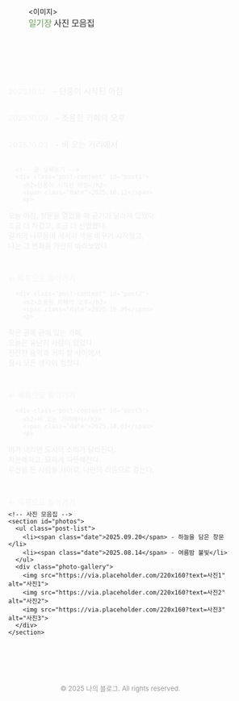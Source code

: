 
<html lang="ko">
<head>
  <meta charset="UTF-8" />
  <meta name="viewport" content="width=device-width, initial-scale=1.0" />
  <title>영유의 서랍장</title>
  <style>
    @import url('https://cdn.jsdelivr.net/gh/orioncactus/pretendard/dist/web/static/pretendard.css');

    body {
      margin: 0;
      font-family: 'Pretendard', sans-serif;
      background-color: #D4E0EE;
      color: #2c2c2c;
      line-height: 1.7;
      transition: background-color 0.3s ease;
    }

    header {
      display: flex;
      flex-direction: column;
      align-items: flex-start;
      padding: 60px 70px 30px 70px;
    }

  <div class="logo">
    <img src="정영주 컵앤하겐.png" alt="CopenHagen 로고" height="60">
  </div>
  <nav>
    <a href="#" id="diaryLink" class="active">일기장</a>
    <a href="#" id="photoLink">사진 모음집</a>
  </nav>
</header>
    }

    nav {
      display: flex;
      gap: 25px;
    }

    nav a {
      text-decoration: none;
      color: #2c2c2c;
      font-weight: 500;
      font-size: 17px;
      letter-spacing: -0.3px;
      transition: color 0.3s;
    }

    nav a:hover, nav a.active {
      color: #729960;
    }

    main {
      max-width: 720px;
      margin: 0 auto;
      padding: 0 30px 80px;
    }

    section {
      display: none;
      animation: fadeIn 0.4s ease;
    }

    section.active {
      display: block;
    }

    @keyframes fadeIn {
      from { opacity: 0; transform: translateY(10px); }
      to { opacity: 1; transform: translateY(0); }
    }

    .post-list {
      list-style: none;
      padding: 0;
      margin: 40px 0 0 0;
      border-top: 1px solid rgba(0, 0, 0, 0.08);
    }

    .post-list li {
      font-size: 16px;
      padding: 14px 0;
      border-bottom: 1px solid rgba(0, 0, 0, 0.05);
      cursor: pointer;
      transition: color 0.2s;
    }

    .post-list li:hover {
      color: #729960;
    }

    .post-list li span.date {
      color: #729960;
      font-weight: 500;
      margin-right: 10px;
      font-size: 15px;
    }

    .post-content {
      display: none;
      animation: fadeIn 0.4s ease;
    }

    .post-content.active {
      display: block;
    }

    .post-content h2 {
      font-size: 20px;
      color: #2c2c2c;
      margin-top: 20px;
      margin-bottom: 10px;
    }

    .post-content .date {
      color: #729960;
      font-size: 14px;
      margin-bottom: 20px;
      display: block;
    }

    .post-content p {
      font-size: 16px;
      line-height: 1.8;
      color: #333;
      white-space: pre-line;
    }

    .back-link {
      display: inline-block;
      margin-top: 30px;
      color: #729960;
      text-decoration: none;
      font-size: 15px;
      transition: opacity 0.3s;
    }

    .back-link:hover {
      opacity: 0.7;
    }

    .photo-gallery {
      display: flex;
      flex-wrap: wrap;
      gap: 15px;
      margin-top: 30px;
    }

    .photo-gallery img {
      width: 100%;
      max-width: 220px;
      border-radius: 8px;
      box-shadow: 0 2px 8px rgba(0, 0, 0, 0.08);
      transition: transform 0.3s ease, box-shadow 0.3s ease;
    }

    .photo-gallery img:hover {
      transform: scale(1.03);
      box-shadow: 0 4px 10px rgba(0, 0, 0, 0.12);
    }

    footer {
      text-align: center;
      font-size: 13px;
      color: rgba(0,0,0,0.4);
      padding-bottom: 30px;
    }
  </style>
</head>
<body>
  <header>
    <div class="logo"><이미지></div>
    <nav>
      <a href="#" id="diaryLink" class="active">일기장</a>
      <a href="#" id="photoLink">사진 모음집</a>
    </nav>
  </header>

  <main>
    <!-- 일기장 -->
    <section id="diary" class="active">
      <ul class="post-list">
        <li data-id="1"><span class="date">2025.10.12</span> - 단풍이 시작된 아침</li>
        <li data-id="2"><span class="date">2025.10.09</span> - 조용한 카페의 오후</li>
        <li data-id="3"><span class="date">2025.10.03</span> - 비 오는 거리에서</li>
      </ul>

      <!-- 글 상세보기 -->
      <div class="post-content" id="post1">
        <h2>단풍이 시작된 아침</h2>
        <span class="date">2025.10.12</span>
        <p>
오늘 아침, 창문을 열었을 때 공기가 달라져 있었다.  
조금 더 차갑고, 조금 더 선명했다.  
길가의 나무들이 서서히 색을 바꾸기 시작했고,  
나는 그 변화를 가만히 바라보았다.
        </p>
        <a href="#" class="back-link">← 목록으로 돌아가기</a>
      </div>

      <div class="post-content" id="post2">
        <h2>조용한 카페의 오후</h2>
        <span class="date">2025.10.09</span>
        <p>
작은 골목 끝에 있는 카페,  
오늘은 유난히 사람이 없었다.  
잔잔한 음악과 커피 향 사이에서,  
잠시 모든 생각이 멈췄다.
        </p>
        <a href="#" class="back-link">← 목록으로 돌아가기</a>
      </div>

      <div class="post-content" id="post3">
        <h2>비 오는 거리에서</h2>
        <span class="date">2025.10.03</span>
        <p>
비가 내리면 도시의 소리가 달라진다.  
차분해지고, 묘하게 따뜻해진다.  
우산을 든 사람들 사이로, 나만의 리듬으로 걷는다.
        </p>
        <a href="#" class="back-link">← 목록으로 돌아가기</a>
      </div>
    </section>

    <!-- 사진 모음집 -->
    <section id="photos">
      <ul class="post-list">
        <li><span class="date">2025.09.20</span> - 하늘을 담은 창문</li>
        <li><span class="date">2025.08.14</span> - 여름밤 불빛</li>
      </ul>
      <div class="photo-gallery">
        <img src="https://via.placeholder.com/220x160?text=사진1" alt="사진1">
        <img src="https://via.placeholder.com/220x160?text=사진2" alt="사진2">
        <img src="https://via.placeholder.com/220x160?text=사진3" alt="사진3">
      </div>
    </section>
  </main>

  <footer>
    © 2025 나의 블로그. All rights reserved.
  </footer>

  <script>
    // 탭 전환
    const diaryLink = document.getElementById('diaryLink');
    const photoLink = document.getElementById('photoLink');
    const diarySection = document.getElementById('diary');
    const photoSection = document.getElementById('photos');

    diaryLink.addEventListener('click', (e) => {
      e.preventDefault();
      diarySection.classList.add('active');
      photoSection.classList.remove('active');
      diaryLink.classList.add('active');
      photoLink.classList.remove('active');
    });

    photoLink.addEventListener('click', (e) => {
      e.preventDefault();
      photoSection.classList.add('active');
      diarySection.classList.remove('active');
      photoLink.classList.add('active');
      diaryLink.classList.remove('active');
    });

    // 글 상세보기 기능
    const postItems = document.querySelectorAll('.post-list li');
    const postContents = document.querySelectorAll('.post-content');
    const backLinks = document.querySelectorAll('.back-link');

    postItems.forEach(item => {
      item.addEventListener('click', () => {
        const id = item.dataset.id;
        document.querySelector('.post-list').style.display = 'none';
        document.getElementById(`post${id}`).classList.add('active');
      });
    });

    // 📸 사진 모음집 상세보기
    document.querySelectorAll('#photos .post-list li').forEach(item => {
      item.addEventListener('click', () => {
        const id = item.dataset.id;
        document.querySelector('#photos .post-list').style.display = 'none';
        document.querySelector(`#${id}`).classList.add('active');
      });
    });

    backLinks.forEach(link => {
      link.addEventListener('click', (e) => {
        e.preventDefault();
        document.querySelectorAll('.post-content').forEach(c => c.classList.remove('active'));
        document.querySelector('.post-list').style.display = 'block';
      });
    });
  </script>

